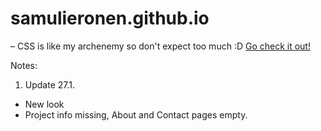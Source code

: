 # samulieronen.github.io


– CSS is like my archenemy so don't expect too much :D
[Go check it out!](https://samulieronen.github.io)

Notes:<br>
1. Update 27.1.
  * New look
  * Project info missing, About and Contact pages empty.
